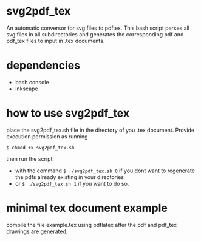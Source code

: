 # svg2pdf_tex
An automatic conversor for svg files to pdftex. This bash script parses all svg files in all subdirectories and generates the corresponding pdf and pdf_tex files to input in .tex documents.

# dependencies
 * bash console
 * inkscape

# how to use svg2pdf_tex
place the svg2pdf_tex.sh file in the directory of you .tex document. Provide execution permission as running
```
$ chmod +x svg2pdf_tex.sh
```
then run the script:
 - with the command `$ ./svg2pdf_tex.sh 0` if you dont want to regenerate the pdfs already existing in your directories
 - or `$ ./svg2pdf_tex.sh 1` if you want to do so.

# minimal tex document example
compile the file example.tex using pdflatex after the pdf and pdf_tex drawings are generated.

